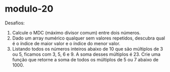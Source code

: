 # modulo-20

Desafios:
1. Calcule o MDC (máximo divisor comum) entre dois números.
2. Dado um array numérico qualquer sem valores repetidos, descubra qual é o índice de maior valor e o índice do menor valor.
3. Listando todos os números inteiros abaixo de 10 que são múltiplos de 3 ou 5, ficamos com 3, 5, 6 e 9. A soma desses múltiplos é 23. Crie uma função que retorne a soma de todos os múltiplos de 5 ou 7 abaixo de 1000.
